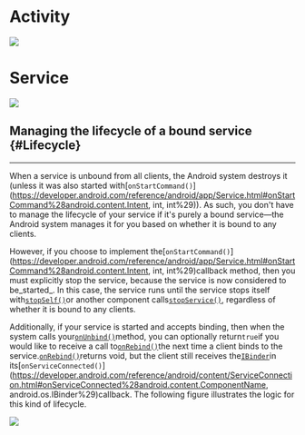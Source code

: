 # Activity

![](https://developer.android.com/guide/components/images/activity_lifecycle.png)

# Service

![](https://developer.android.com/images/service_lifecycle.png)



## Managing the lifecycle of a bound service {#Lifecycle}

---

When a service is unbound from all clients, the Android system destroys it \(unless it was also started with[`onStartCommand()`](https://developer.android.com/reference/android/app/Service.html#onStartCommand%28android.content.Intent, int, int%29)\). As such, you don't have to manage the lifecycle of your service if it's purely a bound service—the Android system manages it for you based on whether it is bound to any clients.

However, if you choose to implement the[`onStartCommand()`](https://developer.android.com/reference/android/app/Service.html#onStartCommand%28android.content.Intent, int, int%29)callback method, then you must explicitly stop the service, because the service is now considered to be_started_. In this case, the service runs until the service stops itself with[`stopSelf()`](https://developer.android.com/reference/android/app/Service.html#stopSelf%28%29)or another component calls[`stopService()`](https://developer.android.com/reference/android/content/Context.html#stopService%28android.content.Intent%29), regardless of whether it is bound to any clients.

Additionally, if your service is started and accepts binding, then when the system calls your[`onUnbind()`](https://developer.android.com/reference/android/app/Service.html#onUnbind%28android.content.Intent%29)method, you can optionally return`true`if you would like to receive a call to[`onRebind()`](https://developer.android.com/reference/android/app/Service.html#onRebind%28android.content.Intent%29)the next time a client binds to the service.[`onRebind()`](https://developer.android.com/reference/android/app/Service.html#onRebind%28android.content.Intent%29)returns void, but the client still receives the[`IBinder`](https://developer.android.com/reference/android/os/IBinder.html)in its[`onServiceConnected()`](https://developer.android.com/reference/android/content/ServiceConnection.html#onServiceConnected%28android.content.ComponentName, android.os.IBinder%29)callback. The following figure illustrates the logic for this kind of lifecycle.

![](https://developer.android.com/images/fundamentals/service_binding_tree_lifecycle.png)



